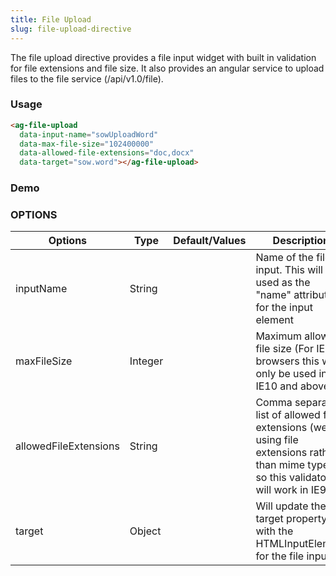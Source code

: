 ```yaml
---
title: File Upload
slug: file-upload-directive
---
```


The file upload directive provides a file input widget with built in validation for file extensions and file size. It also provides an angular service to upload files to the file service (/api/v1.0/file).

### Usage

```html
<ag-file-upload
  data-input-name="sowUploadWord"
  data-max-file-size="102400000"
  data-allowed-file-extensions="doc,docx"
  data-target="sow.word"></ag-file-upload>
```

### Demo
<ag-file-upload
  data-input-name="sowUploadWord"
  data-max-file-size="102400000"
  data-allowed-file-extensions="doc,docx"
  data-target="sow.word"></ag-file-upload>

### OPTIONS

  | Options                  | Type         	   | Default/Values      |   Description              |
  | ------------------------ | ----------------- | ------------------- | -------------------------- |      
  | inputName | String | | Name of the file input. This will be used as the "name" attribute for the input element |
  | maxFileSize | Integer | | Maximum allowed file size (For IE browsers this will only be used in IE10 and above) |
  | allowedFileExtensions | String | | Comma separated list of allowed file extensions (we're using file extensions rather than mime types so this validator will work in IE9) |
  | target | Object | | Will update the target property with the HTMLInputElement for the file input
